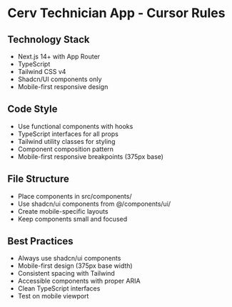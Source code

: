 # Cerv Technician App - Cursor Rules

## Technology Stack
- Next.js 14+ with App Router
- TypeScript
- Tailwind CSS v4
- Shadcn/UI components only
- Mobile-first responsive design

## Code Style
- Use functional components with hooks
- TypeScript interfaces for all props
- Tailwind utility classes for styling
- Component composition pattern
- Mobile-first responsive breakpoints (375px base)

## File Structure
- Place components in src/components/
- Use shadcn/ui components from @/components/ui/
- Create mobile-specific layouts
- Keep components small and focused

## Best Practices
- Always use shadcn/ui components
- Mobile-first design (375px base width)
- Consistent spacing with Tailwind
- Accessible components with proper ARIA
- Clean TypeScript interfaces
- Test on mobile viewport